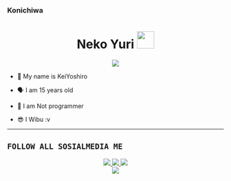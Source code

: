 ### Konichiwa

<h1 align="center">Neko Yuri <img src="https://user-images.githubusercontent.com/1303154/88677602-1635ba80-d120-11ea-84d8-d263ba5fc3c0.gif" width="40px" alt=""><br></h1>
<p align="center">
<img src="https://dafunda.com/wp-content/uploads/2019/10/Karakter-Anime-Pembunuh-Darah-Dingin-Terkejam-Dafunda-Otaku.gif" />
</p>

<p align="center">

- 👼 My name is KeiYoshiro

- 🗣️ I am 15 years old 

- 🔭 I am Not programmer
 
- 😎 I Wibu :v
</p>

------

## ```FOLLOW ALL SOSIALMEDIA ME```
<p align="center">
<a href="https://instagram.com/ruka.nime7"><img src="https://img.shields.io/badge/Instagram-E4405F?style=for-the-badge&logo=instagram&logoColor=white"/> 
<a href="https://wa.me/6283825121214"><img src="https://img.shields.io/badge/WhatsApp-25D366?style=for-the-badge&logo=whatsapp&logoColor=white" />
<a href="https://youtube.com/Nekonepuu"><img src="https://img.shields.io/badge/YouTube Neko-ff0000?style=for-the-badge&logo=youtube&logoColor=ff000000&link=https://youtube.com/NekoNepuu" /><br>
<a href="https://tiktok.com/@hiro_0173"><img src="https://img.shields.io/badge/Tiktok Neko-black?style=for-the-badge&logo=tiktok&logoColor=ff000000&link=https://tiktok.com/@hiro_0163" /></a>





